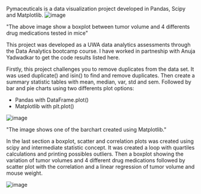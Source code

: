 Pymaceuticals is a data visualization project developed in Pandas, Scipy and Matplotlib.
![image](https://user-images.githubusercontent.com/124798004/232278733-2cd92fa7-ed95-4680-aeef-c05a594029e8.png)

"The above image show a boxplot between tumor volume and 4 differents drug medications tested in mice"

This project was developed as a UWA data analytics assessments through the Data Analytics bootcamp course.
I have worked in partneship with Anuja Yadwadkar to get the code results listed here.

Firstly, this project challenges you to remove duplicates from the data set. It was used duplicate() and isin() to find and remove duplicates.
Then create a summary statistic tables with mean, median, var, std and sem.
Followed by bar and pie charts using two differents plot options:
- Pandas with DataFrame.plot()
- Matplotlib with plt.plot()

![image](https://user-images.githubusercontent.com/124798004/232279928-6b5f004e-6c4a-4fc1-a271-6b9caedc87ae.png)

"The image shows one of the barchart created using Matplotlib."

In the last section a boxplot, scatter and correlation plots was created using scipy and intermediate statistic concept.
It was created a loop with quartiles calculations and printing possibles outliers.
Then a boxplot showing the variation of tumor volumes and 4 different drug medications followed by scatter plot with the correlation and a linear regression of tumor volume and mouse weight.

![image](https://user-images.githubusercontent.com/124798004/232280529-290c97e0-cca5-4e38-a44e-792cb16a958c.png)
